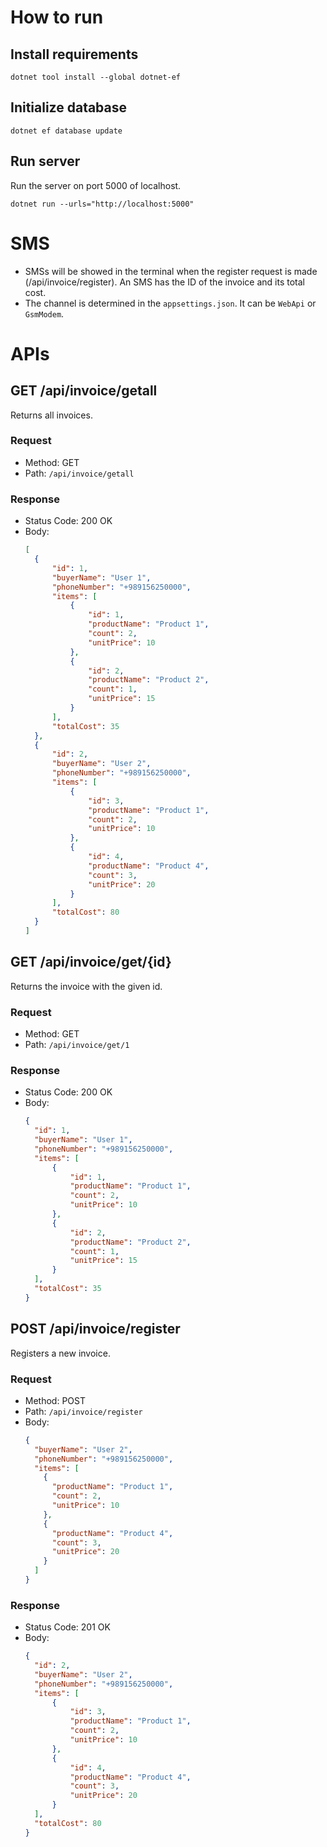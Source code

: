 # How to run

## Install requirements
```
dotnet tool install --global dotnet-ef
```

## Initialize database
```
dotnet ef database update
```

## Run server
Run the server on port 5000 of localhost.
```
dotnet run --urls="http://localhost:5000"
```

# SMS
- SMSs will be showed in the terminal when the register request is made (/api/invoice/register). 
An SMS has the ID of the invoice and its total cost.
- The channel is determined in the `appsettings.json`. It can be `WebApi` or `GsmModem`.

# APIs
## GET /api/invoice/getall
Returns all invoices.

### Request
- Method: GET
- Path: `/api/invoice/getall`

### Response
- Status Code: 200 OK
- Body:
  ```json
  [
    {
        "id": 1,
        "buyerName": "User 1",
        "phoneNumber": "+989156250000",
        "items": [
            {
                "id": 1,
                "productName": "Product 1",
                "count": 2,
                "unitPrice": 10
            },
            {
                "id": 2,
                "productName": "Product 2",
                "count": 1,
                "unitPrice": 15
            }
        ],
        "totalCost": 35
    },
    {
        "id": 2,
        "buyerName": "User 2",
        "phoneNumber": "+989156250000",
        "items": [
            {
                "id": 3,
                "productName": "Product 1",
                "count": 2,
                "unitPrice": 10
            },
            {
                "id": 4,
                "productName": "Product 4",
                "count": 3,
                "unitPrice": 20
            }
        ],
        "totalCost": 80
    }
  ]
  ```

## GET /api/invoice/get/{id}
Returns the invoice with the given id.
### Request

- Method: GET
- Path: `/api/invoice/get/1`

### Response
- Status Code: 200 OK
- Body:
  ```json
  {
    "id": 1,
    "buyerName": "User 1",
    "phoneNumber": "+989156250000",
    "items": [
        {
            "id": 1,
            "productName": "Product 1",
            "count": 2,
            "unitPrice": 10
        },
        {
            "id": 2,
            "productName": "Product 2",
            "count": 1,
            "unitPrice": 15
        }
    ],
    "totalCost": 35
  }
  ```

## POST /api/invoice/register
Registers a new invoice.
### Request

- Method: POST
- Path: `/api/invoice/register`
- Body:
  ```json
  {
    "buyerName": "User 2",
    "phoneNumber": "+989156250000",
    "items": [
      {
        "productName": "Product 1",
        "count": 2,
        "unitPrice": 10
      },
      {
        "productName": "Product 4",
        "count": 3,
        "unitPrice": 20
      }
    ]
  }
  ```

### Response
- Status Code: 201 OK
- Body:
  ```json
  {
    "id": 2,
    "buyerName": "User 2",
    "phoneNumber": "+989156250000",
    "items": [
        {
            "id": 3,
            "productName": "Product 1",
            "count": 2,
            "unitPrice": 10
        },
        {
            "id": 4,
            "productName": "Product 4",
            "count": 3,
            "unitPrice": 20
        }
    ],
    "totalCost": 80
  }
  ```